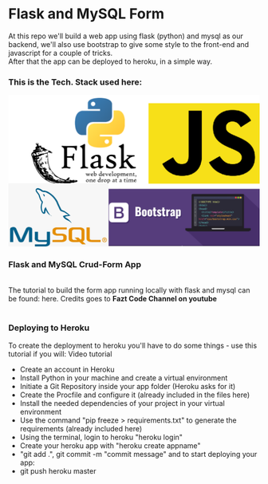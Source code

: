 # Flask and MySQL Form
At this repo we'll build a web app using flask (python) and mysql as our backend, we'll also use bootstrap to give some style to the front-end and javascript for a couple of tricks. <br>
After that the app can be deployed to heroku, in a simple way.

### This is the Tech. Stack used here:
<img src="stackflaskmysql.png">


### Flask and MySQL Crud-Form App
<br> The tutorial to build the form app running locally with flask and mysql can be found: <a src='https://www.youtube.com/watch?v=IgCfZkR8wME'>here<a>. Credits goes to <b>Fazt Code Channel on youtube</b>
<br><br>

### Deploying to Heroku
To create the deployment to heroku you'll have to do some things - use this tutorial if you will: <a src="https://www.youtube.com/watch?v=JBGC9Dp9cXI">Video tutorial<a> <br>
<ul>
  <li>Create an account in Heroku</li>
  <li>Install Python in your machine and create a virtual environment</li>
  <li>Initiate a Git Repository inside your app folder (Heroku asks for it)</li>
  <li>Create the Procfile and configure it (already included in the files here)</li>
  <li>Install the needed dependencies of your project in your virtual environment</li>
  <li>Use the command "pip freeze > requirements.txt" to generate the requirements (already included here)</li>
  <li>Using the terminal, login to heroku "heroku login"</li>
  <li>Create your heroku app with "heroku create appname"</li>
  <li>"git add .", git commit -m "commit message" and to start deploying your app:</li>
  <li>git push heroku master</li>
  
